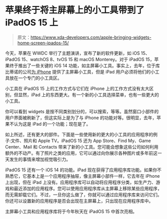 # 苹果终于将主屏幕上的小工具带到了 iPadOS 15 上

> 原文：<https://www.xda-developers.com/apple-bringing-widgets-home-screen-ipados-15/>

今天，苹果在 WWDC 举行了主题演讲，宣布了新的软件更新，如 iOS 15、iPadOS 15、watchOS 8、tvOS 15 和 macOS Monterey。对于 iPadOS 15，苹果终于推出了一些关键的 iOS 14 功能，如主屏幕小工具。事实上，去年，位于库比蒂诺的公司[为 iPhone](https://www.xda-developers.com/apple-ios-14-widgets-better-than-android/) 提供了主屏幕小工具，但是 iPad 用户必须将他们的小工具放在一个专门的小工具区。

小工具在 iPadOS 15 上的工作方式与它们在 iPhone 上的工作方式没有太大区别，但显然，iPad 上的东西更大。有一个新的小工具选择菜单，也有一些更大的小工具。

你可以看到 widgets 是按不同类别划分的，可以搜索，等等。虽然窗口小部件的用户界面被刷新了，但这实际上是为了与 iPhone 的功能对等。很明显，去年，苹果不认为这是 iPad 的一个功能；现在是了。

如上所述，还有更大的部件。下面是一些使用新的更大的小工具的应用程序的例子:文件、照片和 Apple TV。iPadOS 15 还为 App Store、Find My、Game Center、Mail 和 Contacts 带来了新的小工具。您可能会想象这些公司如何利用额外的不动产。有了照片之类的应用，它可以通过向你展示各种图片或多年前这一天发生的事情来增加视觉吸引力。

iPadOS 15 还有一个 iOS 14 的功能。iPad 现在获得了应用程序库功能。如果你不熟悉它，它基本上是一个应用程序抽屉，像主屏幕小部件一样，它去年在 iPhone 上出现，但在 iPad 上没有。应用程序库可以自动将应用程序分类，如生产力、游戏和最近添加的应用程序。您可以使用应用程序库从主屏幕上移除某些应用程序，而无需卸载它们。不过，一旦你这么做了，你就可以通过应用程序库来访问它们。你还可以设置新的应用程序是否会出现在主屏幕上，只出现在应用程序库中。

主屏幕小工具和应用程序库将于今年秋天在 iPadOS 15 中首次亮相。